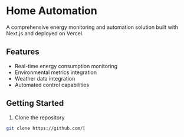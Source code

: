 # Home Automation

A comprehensive energy monitoring and automation solution built with Next.js and deployed on Vercel.

## Features

- Real-time energy consumption monitoring
- Environmental metrics integration
- Weather data integration
- Automated control capabilities

## Getting Started

1. Clone the repository

```bash
git clone https://github.com/[